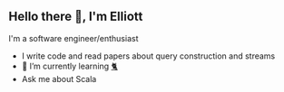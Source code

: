 ## Hello there 👋, I'm Elliott

<!--
**weinsh88/weinsh88** is a ✨ _special_ ✨ repository because its `README.md` (this file) appears on your GitHub profile.

Here are some ideas to get you started:

- 🔭 I’m currently working on ...
- 🌱 I’m currently learning ...
- 👯 I’m looking to collaborate on ...
- 🤔 I’m looking for help with ...
- 💬 Ask me about ...
- 📫 How to reach me: ...
- 😄 Pronouns: ...
- ⚡ Fun fact: ...
-->
I'm a software engineer/enthusiast 
- I write code and read papers about query construction and streams 
- 🌱 I’m currently learning [🐈](https://typelevel.org/cats/) 
- Ask me about Scala 

<!-- ## Links
-->
